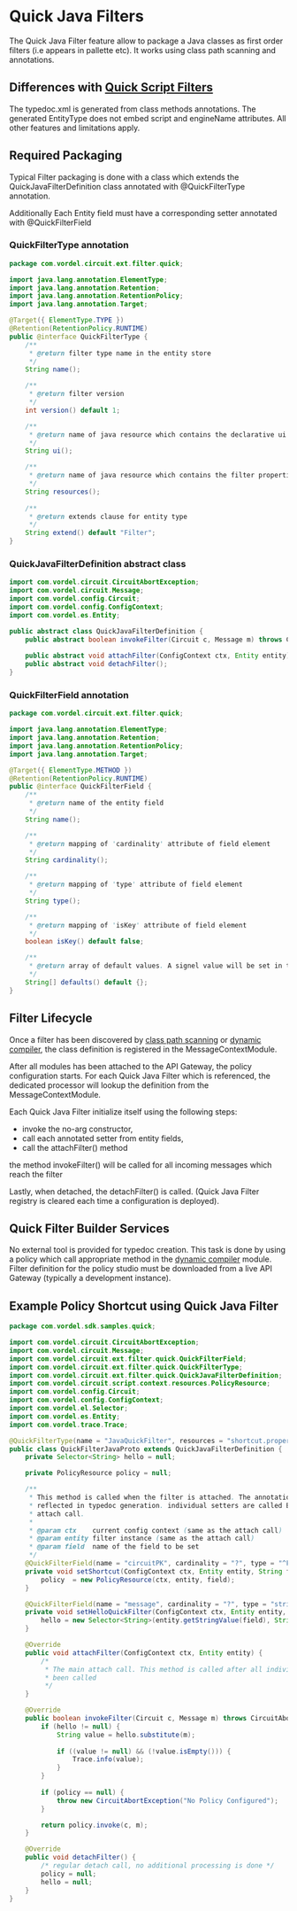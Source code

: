 # Quick Java Filters

The Quick Java Filter feature allow to package a Java classes as first order filters (i.e appears in pallette etc). It works using class path scanning and annotations.

## Differences with [Quick Script Filters](QuickScriptFilter.md)

The typedoc.xml is generated from class methods annotations. The generated EntityType does not embed script and engineName attributes. All other features and limitations apply.

## Required Packaging

Typical Filter packaging is done with a class which extends the QuickJavaFilterDefinition class annotated with @QuickFilterType annotation.

Additionally Each Entity field must have a corresponding setter annotated with @QuickFilterField

### QuickFilterType annotation

```java
package com.vordel.circuit.ext.filter.quick;

import java.lang.annotation.ElementType;
import java.lang.annotation.Retention;
import java.lang.annotation.RetentionPolicy;
import java.lang.annotation.Target;

@Target({ ElementType.TYPE })
@Retention(RetentionPolicy.RUNTIME)
public @interface QuickFilterType {
	/**
	 * @return filter type name in the entity store
	 */
	String name();

	/**
	 * @return filter version
	 */
	int version() default 1;

	/**
	 * @return name of java resource which contains the declarative ui file
	 */
	String ui();

	/**
	 * @return name of java resource which contains the filter properties
	 */
	String resources();
	
	/**
	 * @return extends clause for entity type
	 */
	String extend() default "Filter";
}
```

### QuickJavaFilterDefinition abstract class

```java
import com.vordel.circuit.CircuitAbortException;
import com.vordel.circuit.Message;
import com.vordel.config.Circuit;
import com.vordel.config.ConfigContext;
import com.vordel.es.Entity;

public abstract class QuickJavaFilterDefinition {
	public abstract boolean invokeFilter(Circuit c, Message m) throws CircuitAbortException;
	
	public abstract void attachFilter(ConfigContext ctx, Entity entity);
	public abstract void detachFilter();
}
```

### QuickFilterField annotation

```java
package com.vordel.circuit.ext.filter.quick;

import java.lang.annotation.ElementType;
import java.lang.annotation.Retention;
import java.lang.annotation.RetentionPolicy;
import java.lang.annotation.Target;

@Target({ ElementType.METHOD })
@Retention(RetentionPolicy.RUNTIME)
public @interface QuickFilterField {
	/**
	 * @return name of the entity field
	 */
	String name();

	/**
	 * @return mapping of 'cardinality' attribute of field element
	 */
	String cardinality();

	/**
	 * @return mapping of 'type' attribute of field element
	 */
	String type();

	/**
	 * @return mapping of 'isKey' attribute of field element
	 */
	boolean isKey() default false;

	/**
	 * @return array of default values. A signel value will be set in the 'default' field attribute.
	 */
	String[] defaults() default {};
}
```

## Filter Lifecycle

Once a filter has been discovered by [class path scanning](ClassPathScanning.md) or [dynamic compiler](DynamicCompiler.md), the class definition is registered in the MessageContextModule.

After all modules has been attached to the API Gateway, the policy configuration starts. For each Quick Java Filter which is referenced, the dedicated processor will lookup the definition from the MessageContextModule.

Each Quick Java Filter initialize itself using the following steps:
 - invoke the no-arg constructor,
 - call each annotated setter from entity fields,
 - call the attachFilter() method

the method invokeFilter() will be called for all incoming messages which reach the filter

Lastly, when detached, the detachFilter() is called. (Quick Java Filter registry is cleared each time a configuration is deployed).

## Quick Filter Builder Services

No external tool is provided for typedoc creation. This task is done by using a policy which call appropriate method in the [dynamic compiler](DynamicCompiler.md) module. Filter definition for the policy studio must be downloaded from a live API Gateway (typically a development instance).

## Example Policy Shortcut using Quick Java Filter

```java
package com.vordel.sdk.samples.quick;

import com.vordel.circuit.CircuitAbortException;
import com.vordel.circuit.Message;
import com.vordel.circuit.ext.filter.quick.QuickFilterField;
import com.vordel.circuit.ext.filter.quick.QuickFilterType;
import com.vordel.circuit.ext.filter.quick.QuickJavaFilterDefinition;
import com.vordel.circuit.script.context.resources.PolicyResource;
import com.vordel.config.Circuit;
import com.vordel.config.ConfigContext;
import com.vordel.el.Selector;
import com.vordel.es.Entity;
import com.vordel.trace.Trace;

@QuickFilterType(name = "JavaQuickFilter", resources = "shortcut.properties", ui = "shortcut.xml")
public class QuickFilterJavaProto extends QuickJavaFilterDefinition {
	private Selector<String> hello = null;

	private PolicyResource policy = null;

	/**
	 * This method is called when the filter is attached. The annotation is
	 * reflected in typedoc generation. individual setters are called BEFORE the
	 * attach call.
	 * 
	 * @param ctx    current config context (same as the attach call)
	 * @param entity filter instance (same as the attach call)
	 * @param field  name of the field to be set
	 */
	@QuickFilterField(name = "circuitPK", cardinality = "?", type = "^FilterCircuit")
	private void setShortcut(ConfigContext ctx, Entity entity, String field) {
		policy  = new PolicyResource(ctx, entity, field);
	}

	@QuickFilterField(name = "message", cardinality = "?", type = "string")
	private void setHelloQuickFilter(ConfigContext ctx, Entity entity, String field) {
		hello = new Selector<String>(entity.getStringValue(field), String.class);
	}

	@Override
	public void attachFilter(ConfigContext ctx, Entity entity) {
		/*
		 * The main attach call. This method is called after all individual setters has
		 * been called
		 */
	}

	@Override
	public boolean invokeFilter(Circuit c, Message m) throws CircuitAbortException {
		if (hello != null) {
			String value = hello.substitute(m);
			
			if ((value != null) && (!value.isEmpty())) {
				Trace.info(value);
			}
		}
		
		if (policy == null) {
			throw new CircuitAbortException("No Policy Configured");
		}

		return policy.invoke(c, m);
	}

	@Override
	public void detachFilter() {
		/* regular detach call, no additional processing is done */
		policy = null;
		hello = null;
	}
}
```